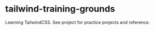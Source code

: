 # tailwind-training-grounds

Learning TailwindCSS. See project for practice projects and reference.
